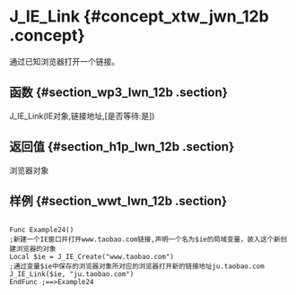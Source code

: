 # J\_IE\_Link {#concept_xtw_jwn_12b .concept}

通过已知浏览器打开一个链接。

## 函数 {#section_wp3_lwn_12b .section}

J\_IE\_Link\(IE对象,链接地址,\[是否等待:是\]\)

## 返回值 {#section_h1p_lwn_12b .section}

浏览器对象

## 样例 {#section_wwt_lwn_12b .section}

```

Func Example24()
;新建一个IE窗口并打开www.taobao.com链接,声明一个名为$ie的局域变量，装入这个新创建浏览器的对象
Local $ie = J_IE_Create("www.taobao.com")
;通过变量$ie中保存的浏览器对象所对应的浏览器打开新的链接地址ju.taobao.com
J_IE_Link($ie, "ju.taobao.com")
EndFunc ;==>Example24
```

